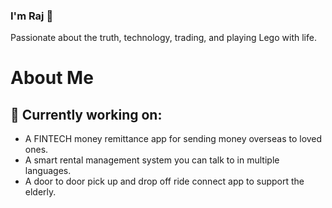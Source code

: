 ### I'm Raj 👋

Passionate about the truth, technology, trading, and playing Lego with life.

# About Me

## 🔭 Currently working on:

- A FINTECH money remittance app for sending money overseas to loved ones.
- A smart rental management system you can talk to in multiple languages.
- A door to door pick up and drop off ride connect app to support the elderly.